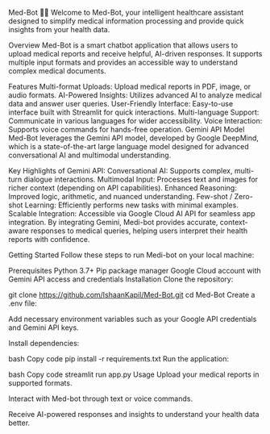 Med-Bot 🤖💊
Welcome to Med-Bot, your intelligent healthcare assistant designed to simplify medical information processing and provide quick insights from your health data.

Overview
Med-Bot is a smart chatbot application that allows users to upload medical reports and receive helpful, AI-driven responses. It supports multiple input formats and provides an accessible way to understand complex medical documents.

Features
Multi-format Uploads: Upload medical reports in PDF, image, or audio formats.
AI-Powered Insights: Utilizes advanced AI to analyze medical data and answer user queries.
User-Friendly Interface: Easy-to-use interface built with Streamlit for quick interactions.
Multi-language Support: Communicate in various languages for wider accessibility.
Voice Interaction: Supports voice commands for hands-free operation.
Gemini API Model
Med-Bot leverages the Gemini API model, developed by Google DeepMind, which is a state-of-the-art large language model designed for advanced conversational AI and multimodal understanding.

Key Highlights of Gemini API:
Conversational AI: Supports complex, multi-turn dialogue interactions.
Multimodal Input: Processes text and images for richer context (depending on API capabilities).
Enhanced Reasoning: Improved logic, arithmetic, and nuanced understanding.
Few-shot / Zero-shot Learning: Efficiently performs new tasks with minimal examples.
Scalable Integration: Accessible via Google Cloud AI API for seamless app integration.
By integrating Gemini, Medi-bot provides accurate, context-aware responses to medical queries, helping users interpret their health reports with confidence.

Getting Started
Follow these steps to run Medi-bot on your local machine:

Prerequisites
Python 3.7+
Pip package manager
Google Cloud account with Gemini API access and credentials
Installation
Clone the repository:

git clone https://github.com/IshaanKapil/Med-Bot.git
cd Med-Bot
Create a .env file:

Add necessary environment variables such as your Google API credentials and Gemini API keys.

Install dependencies:

bash Copy code pip install -r requirements.txt Run the application:

bash Copy code streamlit run app.py Usage Upload your medical reports in supported formats.

Interact with Med-bot through text or voice commands.

Receive AI-powered responses and insights to understand your health data better.
